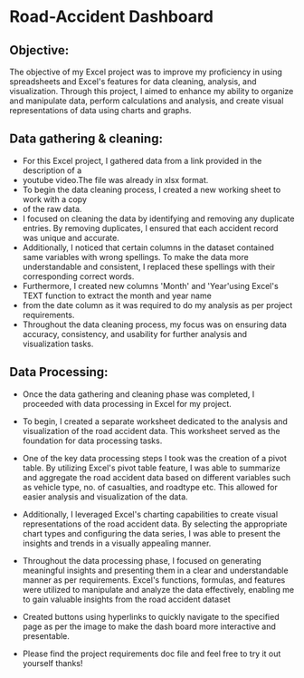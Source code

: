 # Road-Accident Dashboard

## Objective:
 The objective of my Excel project was to improve my proficiency in using 
spreadsheets and Excel's features for data cleaning, analysis, and visualization. Through 
this project, I aimed to enhance my ability to organize and manipulate data, perform 
calculations and analysis, and create visual representations of data using charts and 
graphs.


## Data gathering & cleaning:
 - For this Excel project, I gathered data from a link provided in the description of a
 - youtube video.The file was already in xlsx format.
-  To begin the data cleaning process, I  created a new working sheet to work with a copy
-   of the raw data.
 - I focused on cleaning the data by identifying and removing any duplicate entries. By 
removing duplicates, I ensured that each accident record was unique and accurate.
 - Additionally, I noticed that certain columns in the dataset contained same variables with 
   wrong spellings. To make the data more understandable and consistent, I replaced these spellings
    with their corresponding correct words.
 - Furthermore, I created  new columns 'Month' and 'Year'using Excel's TEXT function to extract the month and year name
 -  from the date column as it was required to do my analysis as per project requirements. 
 - Throughout the data cleaning process, my focus was on ensuring data accuracy, 
consistency, and usability for further analysis and visualization tasks.

## Data Processing:
 - Once the data gathering and cleaning phase was completed, I proceeded with data 
processing in Excel for my project.
 - To begin, I created a separate worksheet dedicated to the analysis and visualization 
of the road accident data. This worksheet served as the foundation for data processing 
tasks.
 - One of the key data processing steps I took was the creation of a pivot table. By 
utilizing Excel's pivot table feature, I was able to summarize and aggregate the road
accident data based on different variables such as vehicle type, no. of casualties, and 
roadtype etc. This allowed for easier analysis and visualization of the data.
 - Additionally, I leveraged Excel's charting capabilities to create visual representations 
of the road accident data. By selecting the appropriate chart types and configuring the data 
series, I was able to present the insights and trends in a visually appealing manner.
 - Throughout the data processing phase, I focused on generating meaningful insights 
and presenting them in a clear and understandable manner as per requirements. Excel's functions, formulas, 
and features were utilized to manipulate and analyze the data effectively, enabling me 
to gain valuable insights from the road accident dataset
- Created buttons using hyperlinks to quickly navigate to the specified page as per the image to make the
 dash board more interactive and presentable.

- Please find the project requirements doc file and feel free to try it out yourself thanks!
